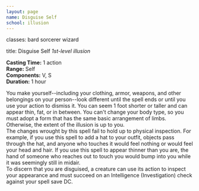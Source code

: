 ```yaml
---
layout: page
name: Disguise Self
school: illusion
---
```

classes: bard
         sorcerer
         wizard

title: Disguise Self 
_1st-level illusion_ 

**Casting Time:** 1 action    
**Range:** Self    
**Components:** V, S    
**Duration:** 1 hour 

You make yourself--including your clothing, armor, weapons, and other belongings on your person--look different until the spell ends or until you use your action to dismiss it. You can seem 1 foot shorter or taller and can appear thin, fat, or in between. You can't change your body type, so you must adopt a form that has the same basic arrangement of limbs. Otherwise, the extent of the illusion is up to you.    
The changes wrought by this spell fail to hold up to physical inspection. For example, if you use this spell to add a hat to your outfit, objects pass through the hat, and anyone who touches it would feel nothing or would feel your head and hair. If you use this spell to appear thinner than you are, the hand of someone who reaches out to touch you would bump into you while it was seemingly still in midair.    
To discern that you are disguised, a creature can use its action to inspect your appearance and must succeed on an Intelligence (Investigation) check against your spell save DC. 